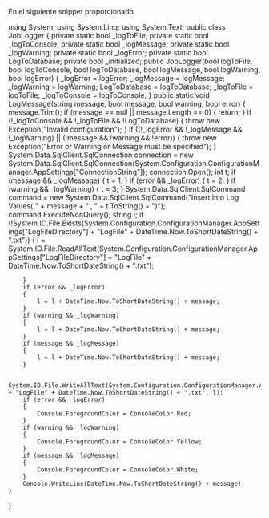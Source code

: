 En el siguiente snippet proporcionado



using System;
using System.Linq;
using System.Text;
public class JobLogger
{
    private static bool _logToFile;
    private static bool _logToConsole;
    private static bool _logMessage;
    private static bool _logWarning;
    private static bool _logError;
    private static bool LogToDatabase;
    private bool _initialized;
    public JobLogger(bool logToFile, bool logToConsole, bool logToDatabase, bool
    logMessage, bool logWarning, bool logError)
    {
        _logError = logError;
        _logMessage = logMessage;
        _logWarning = logWarning;
        LogToDatabase = logToDatabase;
        _logToFile = logToFile;
        _logToConsole = logToConsole;
    }
    public static void LogMessage(string message, bool message, bool warning, bool error)
    {
        message.Trim();
        if (message == null || message.Length == 0)
        {
            return;
        }
        if (!_logToConsole && !_logToFile && !LogToDatabase)
        {
            throw new Exception("Invalid configuration");
        }
        if ((!_logError && !_logMessage && !_logWarning) || (!message && !warning
        && !error))
        {
            throw new Exception("Error or Warning or Message must be specified");
        }
        System.Data.SqlClient.SqlConnection connection = new
        System.Data.SqlClient.SqlConnection(System.Configuration.ConfigurationManager.AppSettings["ConnectionString"]);
        connection.Open();
        int t;
        if (message && _logMessage)
        {
            t = 1;
        }
        if (error && _logError)
        {
            t = 2;
        }
        if (warning && _logWarning)
        {
            t = 3;
        }
        System.Data.SqlClient.SqlCommand command = new
        System.Data.SqlClient.SqlCommand("Insert into Log Values('" + message + "', " +
        t.ToString() + ")");
        command.ExecuteNonQuery();
        string l;
        if (!System.IO.File.Exists(System.Configuration.ConfigurationManager.AppSettings["LogFileDirectory"] + "LogFile" + DateTime.Now.ToShortDateString() + ".txt"))
        {
            l =
            System.IO.File.ReadAllText(System.Configuration.ConfigurationManager.AppSettings["LogFileDirectory"] + "LogFile" + DateTime.Now.ToShortDateString() + ".txt");

        }
        if (error && _logError)
        {
            l = l + DateTime.Now.ToShortDateString() + message;
        }
        if (warning && _logWarning)
        {
            l = l + DateTime.Now.ToShortDateString() + message;
        }
        if (message && _logMessage)
        {
            l = l + DateTime.Now.ToShortDateString() + message;
        }

        System.IO.File.WriteAllText(System.Configuration.ConfigurationManager.AppSettings["LogFileDirectory"] + "LogFile" + DateTime.Now.ToShortDateString() + ".txt", l);
        if (error && _logError)
        {
            Console.ForegroundColor = ConsoleColor.Red;
        }
        if (warning && _logWarning)
        {
            Console.ForegroundColor = ConsoleColor.Yellow;
        }
        if (message && _logMessage)
        {
            Console.ForegroundColor = ConsoleColor.White;
        }
        Console.WriteLine(DateTime.Now.ToShortDateString() + message);
    }
}
